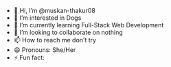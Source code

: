 - 👋 Hi, I’m @muskan-thakur08
- 👀 I’m interested in Dogs
- 🌱 I’m currently learning Full-Stack Web Development
- 💞️ I’m looking to collaborate on nothing
- 📫 How to reach me don't try
- 😄 Pronouns: She/Her
- ⚡ Fun fact:

<!---
muskan-thakur08/muskan-thakur08 is a ✨ special ✨ repository because its `README.md` (this file) appears on your GitHub profile.
You can click the Preview link to take a look at your changes.
--->
